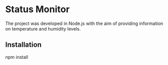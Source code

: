 # Status Monitor

The project was developed in Node.js with the aim of providing information on temperature and humidity levels.

## Installation
npm install